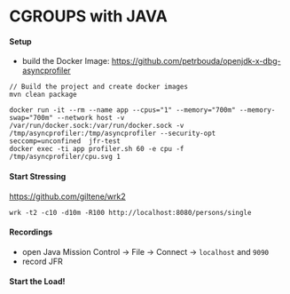 # CGROUPS with JAVA

#### Setup

- build the Docker Image: https://github.com/petrbouda/openjdk-x-dbg-asyncprofiler

```
// Build the project and create docker images
mvn clean package

docker run -it --rm --name app --cpus="1" --memory="700m" --memory-swap="700m" --network host -v /var/run/docker.sock:/var/run/docker.sock -v /tmp/asyncprofiler:/tmp/asyncprofiler --security-opt seccomp=unconfined  jfr-test
docker exec -ti app profiler.sh 60 -e cpu -f /tmp/asyncprofiler/cpu.svg 1
```

#### Start Stressing

https://github.com/giltene/wrk2

```
wrk -t2 -c10 -d10m -R100 http://localhost:8080/persons/single
```

#### Recordings

- open Java Mission Control -> File -> Connect -> `localhost` and `9090`
- record JFR

#### Start the Load!

